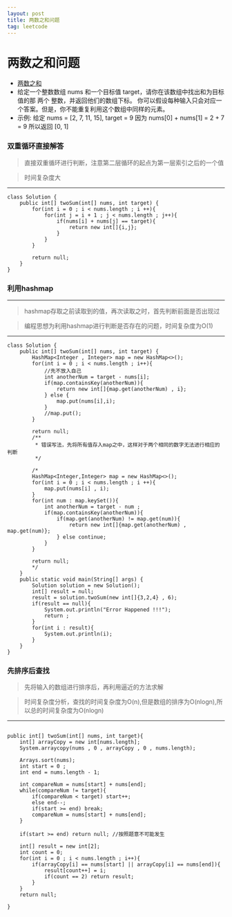 ```yaml
---
layout: post
title: 两数之和问题
tag: leetcode
---
```

# 两数之和问题
- [两数之和](https://leetcode-cn.com/problems/two-sum/description/)
- 给定一个整数数组 nums 和一个目标值 target，请你在该数组中找出和为目标值的那 两个 整数，并返回他们的数组下标。
你可以假设每种输入只会对应一个答案。但是，你不能重复利用这个数组中同样的元素。
- 示例:
给定 nums = [2, 7, 11, 15], target = 9
因为 nums[0] + nums[1] = 2 + 7 = 9
所以返回 [0, 1]

### 双重循环直接解答

 > 直接双重循环进行判断，注意第二层循环的起点为第一层索引之后的一个值

 > 时间复杂度大

---

```
class Solution {
    public int[] twoSum(int[] nums, int target) {
        for(int i = 0 ; i < nums.length ; i ++){
            for(int j = i + 1 ; j < nums.length ; j++){
                if(nums[i] + nums[j] == target){
                    return new int[]{i,j};
                }
            }
        }

        return null;
    }
}
```

### 利用hashmap

---

 > hashmap存取之前读取到的值，再次读取之时，首先判断前面是否出现过

 > 编程思想为利用hashmap进行判断是否存在的问题，时间复杂度为O(1)

---

```
class Solution {
    public int[] twoSum(int[] nums, int target) {
        HashMap<Integer , Integer> map = new HashMap<>();
        for(int i = 0 ; i < nums.length ; i++){
            //先不放入自己
            int anotherNum = target - nums[i];
            if(map.containsKey(anotherNum)){
                return new int[]{map.get(anotherNum) , i};
            } else {
                map.put(nums[i],i);
            }
            //map.put();
        }

        return null;
        /**
         * 错误写法，先将所有值存入map之中，这样对于两个相同的数字无法进行相应的判断
         */

        /*
        HashMap<Integer,Integer> map = new HashMap<>();
        for(int i = 0 ; i < nums.length ; i ++){
            map.put(nums[i] , i);
        }
        for(int num : map.keySet()){
            int anotherNum = target - num ;
            if(map.containsKey(anotherNum)){
                if(map.get(anotherNum) != map.get(num)){
                    return new int[]{map.get(anotherNum) , map.get(num)};
                } else continue;
            }
        }

        return null;
        */
    }
    public static void main(String[] args) {
        Solution solution = new Solution();
        int[] result = null;
        result = solution.twoSum(new int[]{3,2,4} , 6);
        if(result == null){
            System.out.println("Error Happened !!!");
            return ;
        }
        for(int i : result){
            System.out.println(i); 
        }
    }
}
```

### 先排序后查找

>先将输入的数组进行排序后，再利用逼近的方法求解

>时间复杂度分析，查找的时间复杂度为O(n),但是数组的排序为O(nlogn),所以总的时间复杂度为O(nlogn)

---

```

public int[] twoSum(int[] nums, int target){
    int[] arrayCopy = new int[nums.length];
    System.arraycopy(nums , 0 , arrayCopy , 0 , nums.length);

    Arrays.sort(nums);
    int start = 0 ;
    int end = nums.length - 1;

    int compareNum = nums[start] + nums[end];
    while(compareNum != target){
        if(compareNum < target) start++;
        else end--;
        if(start >= end) break;
        compareNum = nums[start] + nums[end];
    }

    if(start >= end) return null; //按照题意不可能发生

    int[] result = new int[2];
    int count = 0;
    for(int i = 0 ; i < nums.length ; i++){
        if(arrayCopy[i] == nums[start] || arrayCopy[i] == nums[end]){
            result[count++] = i;
            if(count == 2) return result;
        }
    }
    return null;

}

```

